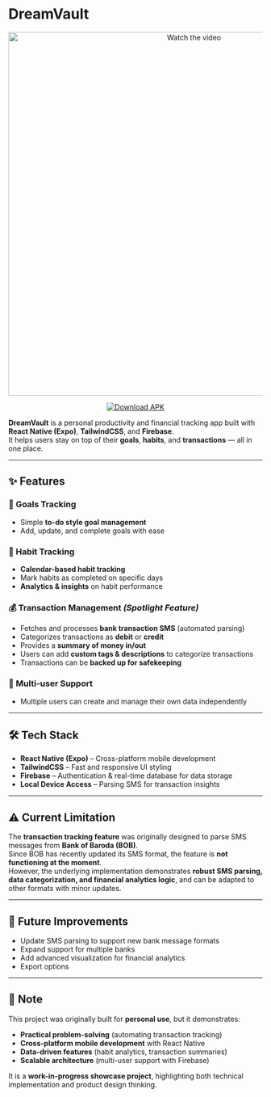 # DreamVault  
<p align="center">
  <a href="https://dhiraj.is-a.dev/videos/DreamVault_Promo_HD.mp4">
    <img src="https://i.ibb.co/k2Sn48mn/Dream-Vault-Banner.png" alt="Watch the video" width="720">
  </a>
</p>
<p align="center">
  <a href="https://github.com/Dhiraj275/dream-vault/releases/download/Release/app-release.apk">
    <img src="https://img.shields.io/badge/Download-APK-blue?style=for-the-badge&logo=android" alt="Download APK">
  </a>
</p>

**DreamVault** is a personal productivity and financial tracking app built with **React Native (Expo)**, **TailwindCSS**, and **Firebase**.  
It helps users stay on top of their **goals**, **habits**, and **transactions** — all in one place.  

---

## ✨ Features  

### 🎯 Goals Tracking  
- Simple **to-do style goal management**  
- Add, update, and complete goals with ease  

### 📅 Habit Tracking  
- **Calendar-based habit tracking**  
- Mark habits as completed on specific days  
- **Analytics & insights** on habit performance  

### 💰 Transaction Management *(Spotlight Feature)*  
- Fetches and processes **bank transaction SMS** (automated parsing)  
- Categorizes transactions as **debit** or **credit**  
- Provides a **summary of money in/out**  
- Users can add **custom tags & descriptions** to categorize transactions  
- Transactions can be **backed up for safekeeping**  

### 👥 Multi-user Support  
- Multiple users can create and manage their own data independently  

---

## 🛠 Tech Stack  

- **React Native (Expo)** – Cross-platform mobile development  
- **TailwindCSS** – Fast and responsive UI styling  
- **Firebase** – Authentication & real-time database for data storage  
- **Local Device Access** – Parsing SMS for transaction insights  

---

## ⚠️ Current Limitation  

The **transaction tracking feature** was originally designed to parse SMS messages from **Bank of Baroda (BOB)**.  
Since BOB has recently updated its SMS format, the feature is **not functioning at the moment**.  
However, the underlying implementation demonstrates **robust SMS parsing, data categorization, and financial analytics logic**, and can be adapted to other formats with minor updates.  

---

## 🚀 Future Improvements  
- Update SMS parsing to support new bank message formats  
- Expand support for multiple banks  
- Add advanced visualization for financial analytics  
- Export options  

---

## 📌 Note  

This project was originally built for **personal use**, but it demonstrates:  
- **Practical problem-solving** (automating transaction tracking)  
- **Cross-platform mobile development** with React Native  
- **Data-driven features** (habit analytics, transaction summaries)  
- **Scalable architecture** (multi-user support with Firebase)  

It is a **work-in-progress showcase project**, highlighting both technical implementation and product design thinking.  
